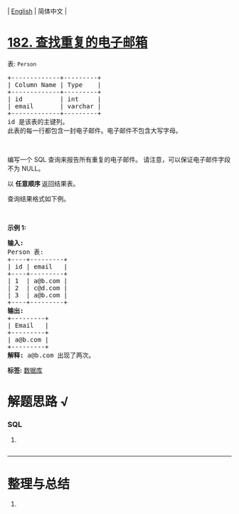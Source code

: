 | [English](README_EN.md) | 简体中文 |

# [182. 查找重复的电子邮箱](https://leetcode.cn/problems/duplicate-emails)
<p><meta charset="UTF-8" /></p>

<p>表:&nbsp;<code>Person</code></p>

<pre>
+-------------+---------+
| Column Name | Type    |
+-------------+---------+
| id          | int     |
| email       | varchar |
+-------------+---------+
id 是该表的主键列。
此表的每一行都包含一封电子邮件。电子邮件不包含大写字母。
</pre>

<p>&nbsp;</p>

<p>编写一个 SQL 查询来报告所有重复的电子邮件。 请注意，可以保证电子邮件字段不为 NULL。</p>

<p>以&nbsp;<strong>任意顺序&nbsp;</strong>返回结果表。</p>

<p>查询结果格式如下例。</p>

<p>&nbsp;</p>

<p><strong>示例&nbsp;1:</strong></p>

<pre>
<strong>输入:</strong> 
Person 表:
+----+---------+
| id | email   |
+----+---------+
| 1  | a@b.com |
| 2  | c@d.com |
| 3  | a@b.com |
+----+---------+
<strong>输出:</strong> 
+---------+
| Email   |
+---------+
| a@b.com |
+---------+
<strong>解释:</strong> a@b.com 出现了两次。</pre>

**标签:**  [数据库](https://leetcode.cn/tag/database) 
# 解题思路 √

### SQL

1. 

```sql

```

---



# 整理与总结

1. 